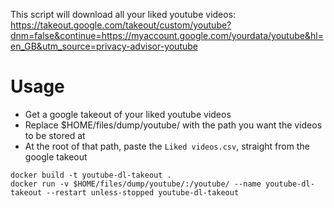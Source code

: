 This script will download all your liked youtube videos:
https://takeout.google.com/takeout/custom/youtube?dnm=false&continue=https://myaccount.google.com/yourdata/youtube&hl=en_GB&utm_source=privacy-advisor-youtube

# Usage
- Get a google takeout of your liked youtube videos
- Replace $HOME/files/dump/youtube/ with the path you want the videos to be stored at
- At the root of that path, paste the `Liked videos.csv`, straight from the google takeout
```
docker build -t youtube-dl-takeout .
docker run -v $HOME/files/dump/youtube/:/youtube/ --name youtube-dl-takeout --restart unless-stopped youtube-dl-takeout

```